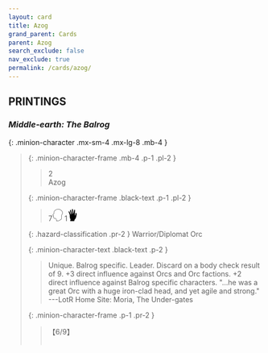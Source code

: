 ```yaml
---
layout: card
title: Azog
grand_parent: Cards
parent: Azog
search_exclude: false
nav_exclude: true
permalink: /cards/azog/
---
```


## PRINTINGS


### _Middle-earth: The Balrog_

{: .minion-character .mx-sm-4 .mx-lg-8 .mb-4 }
> {: .minion-character-frame .mb-4 .p-1 .pl-2 }
> > <div class="hazard-mp">2</div>
> > <div class="card-name">Azog</div>
>
> {: .minion-character-frame .black-text .p-1 .pl-2 }
> > 7![](/assets/images/mind.svg) 1![](/assets/images/di.svg)
>
> {: .hazard-classification .pr-2 }
> Warrior/Diplomat Orc
>
> {: .minion-character-text .black-text .p-2 }
> > Unique. Balrog specific. Leader. Discard on a body check result of 9. +3 direct influence against Orcs and Orc factions. +2 direct influence against Balrog specific characters.   "...he was a great Orc with a huge iron-clad head, and yet agile and strong." ---LotR  Home Site: Moria, The Under-gates 
>
> {: .minion-character-frame .p-1 .pr-2 }
> > <div class="card-shield">【6/9】</div>
> > <div class="card-corruption-white">&nbsp;</div>
